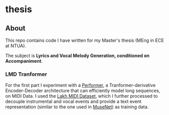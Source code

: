 # thesis

## About
This repo contains code I have written for my Master's thesis (MEng in ECE at NTUA).

The subject is **Lyrics and Vocal Melody Generation, conditioned on Accompaniment**.

### LMD Tranformer
For the first part I experiment with a [Performer](https://arxiv.org/abs/2009.14794), 
a Tranformer-derivative Encoder-Decoder architecture that can efficiently model long sequences,
on MIDI Data. I used the [Lakh MIDI Dataset](https://arxiv.org/abs/2009.14794), which I further 
processed to decouple instrumental and vocal events and provide a text event representation
(similar to the one used in [MuseNet](https://openai.com/blog/musenet/)) as training data.